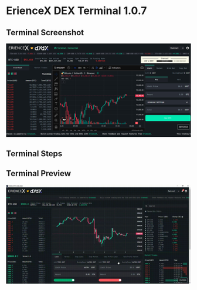# ErienceX DEX Terminal 1.0.7

## Terminal Screenshot
![Terminal Screenshot](https://raw.githubusercontent.com/erience/eriencex-dex-terminal/refs/heads/main/assets/terminal-screen-107.png)

## Terminal Steps


## Terminal Preview
![Terminal Preview](https://raw.githubusercontent.com/erience/eriencex-dex-terminal/aa1b51127a38a7144b8fe8231fe632d640362edd/terminal.gif)
